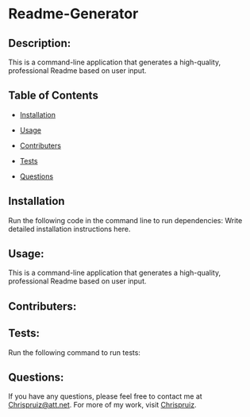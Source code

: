 # Readme-Generator
  
  ## Description: 
  This is a command-line application that generates a high-quality, professional Readme based on user input.
  ## Table of Contents
  * [Installation](#installation) 
  * [Usage](#usage)
  * [Contributers](#contributers)
  
  * [Tests](#tests)
  * [Questions](#questions)
  ## Installation
  Run the following code in the command line to run dependencies:
  Write detailed installation instructions here.
  ## Usage:
  This is a command-line application that generates a high-quality, professional Readme based on user input.
  ## Contributers:
  
  ## Tests:
  Run the following command to run tests:
  
  
  ## Questions:
  If you have any questions, please feel free to contact me at Chrispruiz@att.net. For more of my work, visit [Chrispruiz](https://github.com/Chrispruiz).
